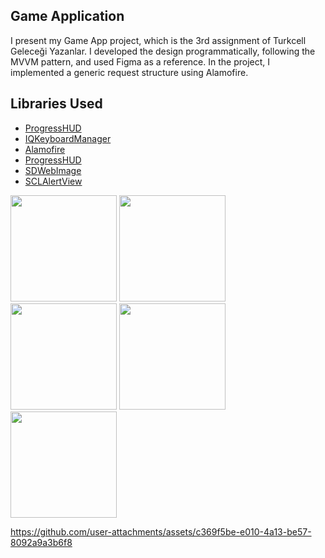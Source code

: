 ## Game Application

I present my Game App project, which is the 3rd assignment of Turkcell Geleceği Yazanlar. I developed the design programmatically, following the MVVM pattern, and used Figma as a reference. In the project, I implemented a generic request structure using Alamofire.

## Libraries Used

- [ProgressHUD](https://github.com/relatedcode/ProgressHUD)
- [IQKeyboardManager](https://github.com/hackiftekhar/IQKeyboardManager)
- [Alamofire](https://github.com/Alamofire/Alamofire)
- [ProgressHUD](https://github.com/relatedcode/ProgressHUD)
- [SDWebImage](https://github.com/SDWebImage/SDWebImage)
- [SCLAlertView](https://github.com/vikmeup/SCLAlertView-Swift)




<img width="170" src="https://github.com/user-attachments/assets/5aaeae9f-afe2-4a3c-88e9-4628d4ca79fd">
<img width="170" src="https://github.com/user-attachments/assets/69755483-c209-40b1-b6e6-9e7e45b490a6">
<img width="170" src="https://github.com/user-attachments/assets/cb53ae1d-318a-4081-98d5-c57be8a3e36b">
<img width="170" src="https://github.com/user-attachments/assets/fd155c84-dcb4-43a9-9048-ed63a0332ad0">
<img width="170" src="https://github.com/user-attachments/assets/4be7030b-0213-4c54-8ccc-ed216471362c">

https://github.com/user-attachments/assets/c369f5be-e010-4a13-be57-8092a9a3b6f8
